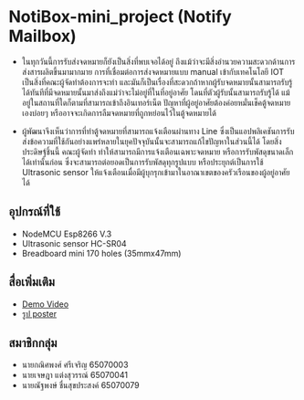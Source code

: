 # NotiBox-mini_project (Notify Mailbox)
* ในทุกวันนี้การรับส่งจดหมายก็ยังเป็นสิ่งที่พบเจอได้อยู่ ถึงแม้ว่าจะมีสิ่งอำนวยความสะดวกด้านการส่งสารผลิตขึ้นมามากมาย การที่เชื่อมต่อการส่งจดหมายแบบ manual เข้ากับเทคโนโลยี IOT เป็นสิ่งที่คณะผู้จัดทำต้องการจะทำ และมันก็เป็นเรื่องที่สะดวกถ้าหากผู้รับจดหมายนั้นสามารถรับรู้ได้ทันทีที่มีจดหมายนั้นมาส่งถึงแม่ว่าจะไม่อยู่ที่ในที่อยู่อาศัย โดนที่ตัวผู้รับนั้นสามารถรับรู้ได้ แม้อยู่ในสถานที่ใดก็ตามที่สามารถเข้าถึงอินเทอร์เน็ต ปัญหาที่ผู้อยู่อาศัยต้องค่อยหมั่นเช็คตู้จดหมายเองบ่อยๆ หรืออาจจะเกิดการลืมจดหมายที่ถูกหย่อนไว้ในตู้จดหมายได้
  
* ผู้พัฒนาจึงเห็นว่าการที่ทำตู้จดหมายที่สามารถแจ้งเตือนผ่านทาง Line ซึ่งเป็นแอปพลิเคชันการรับส่งข้อความที่ใช้กันอย่างแพร่หลายในยุคปัจจุบันนั้นจะสามารถแก้ไขปัญหาในส่วนนี้ได้ โดยสิ่งประดิษฐ์ชิ้นนี้ คณะผู้จัดทำ ทำให้สามารถมีการแจ้งเตือนเฉพาะจดหมาย หรือการรับพัสดุขนาดเล็กได้เท่านั้นก่อน ซึ่งจะสามารถต่อยอดเป็นการรับพัสดุทุกรูปแบบ หรือประยุกต์เป็นการใช้ Ultrasonic sensor ให้แจ้งเตือนเมื่อมีผู้บุกรุกเข้ามาในอาณาเขตของครัวเรือนของผู้อยู่อาศัยได้
## อุปกรณ์ที่ใช้
* NodeMCU Esp8266 V.3
* Ultrasonic sensor HC-SR04
* Breadboard mini 170 holes (35mmx47mm)
## สื่อเพิ่มเติม
* [Demo Video](https://youtu.be/qZLNUMfk49Q)
* [รูป poster](https://drive.google.com/file/d/1H4Wjjhs4ea0Jx6vxiUSZmKwgc2mgjATY/view?usp=sharing)
## สมาชิกกลุ่ม
* นายกณิศพงศ์ ศรีเจริญ 65070003
* นายเจษฎา แต่งสุวรรณ์ 65070041
* นายณัฐพงษ์ ชื่นสุขประสงค์ 65070079
